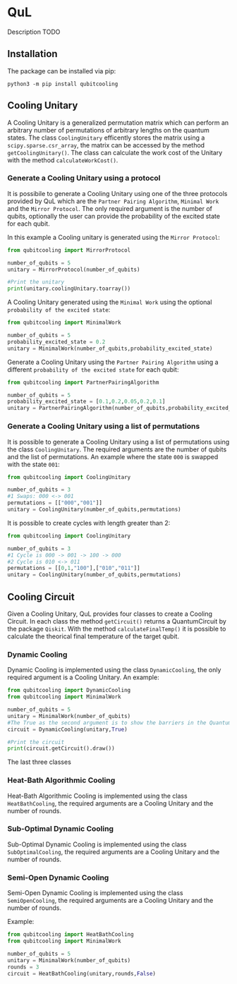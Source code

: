 # QuL

Description TODO

## Installation

The package can be installed via pip:

```
python3 -m pip install qubitcooling
```
## Cooling Unitary
A Cooling Unitary is a generalized permutation matrix which can perform an arbitrary number of permutations of arbitrary lengths on the quantum states. The class `CoolingUnitary` efficently stores the matrix using a `scipy.sparse.csr_array`, the matrix can be accessed by the method `getCoolingUnitary()`. The class can calculate the work cost of the Unitary with the method `calculateWorkCost()`.

### Generate a Cooling Unitary using a protocol
It is possibile to generate a Cooling Unitary using one of the three protocols provided by QuL which are the `Partner Pairing Algorithm`, `Minimal Work` and the `Mirror Protocol`. The only required argument is the number of qubits, optionally the user can provide the probability of the excited state for each qubit. 

In this example a Cooling unitary is generated using the `Mirror Protocol`:
```python
from qubitcooling import MirrorProtocol

number_of_qubits = 5
unitary = MirrorProtocol(number_of_qubits)

#Print the unitary
print(unitary.coolingUnitary.toarray())
```

A Cooling Unitary generated using the `Minimal Work` using the optional `probability of the excited state`:
```python
from qubitcooling import MinimalWork

number_of_qubits = 5
probability_excited_state = 0.2
unitary = MinimalWork(number_of_qubits,probability_excited_state)
```
Generate a Cooling Unitary using the `Partner Pairing Algorithm` using a different `probability of the excited state` for each qubit:
```python
from qubitcooling import PartnerPairingAlgorithm

number_of_qubits = 5
probability_excited_state = [0.1,0.2,0.05,0.2,0.1]
unitary = PartnerPairingAlgorithm(number_of_qubits,probability_excited_state)
```

### Generate a Cooling Unitary using a list of permutations
It is possible to generate a Cooling Unitary using a list of permutations using the class `CoolingUnitary`. The required arguments are the number of qubits and the list of permutations. An example where the state `000` is swapped with the state `001`:
```python
from qubitcooling import CoolingUnitary

number_of_qubits = 3
#1 Swaps: 000 <-> 001
permutations = [["000","001"]] 
unitary = CoolingUnitary(number_of_qubits,permutations)
```
It is possible to create cycles with length greater than 2:
```python
from qubitcooling import CoolingUnitary

number_of_qubits = 3
#1 Cycle is 000 -> 001 -> 100 -> 000
#2 Cycle is 010 <-> 011
permutations = [[0,1,"100"],["010","011"]] 
unitary = CoolingUnitary(number_of_qubits,permutations)
```

## Cooling Circuit

Given a Cooling Unitary, QuL provides four classes to create a Cooling Circuit. In each class the method `getCircuit()` returns a QuantumCircuit by the package `Qiskit`. With the method `calculateFinalTemp()` it is possible to calculate the theorical final temperature of the target qubit. 

### Dynamic Cooling
Dynamic Cooling is implemented using the class `DynamicCooling`, the only required argument is a Cooling Unitary. An example:
```python
from qubitcooling import DynamicCooling
from qubitcooling import MinimalWork

number_of_qubits = 5
unitary = MinimalWork(number_of_qubits)
#The True as the second argument is to show the barriers in the QuantumCircuit
circuit = DynamicCooling(unitary,True)

#Print the circuit
print(circuit.getCircuit().draw())
```

The last three classes 
### Heat-Bath Algorithmic Cooling
Heat-Bath Algorithmic Cooling is implemented using the class `HeatBathCooling`, the required arguments are a Cooling Unitary and the number of rounds. 

### Sub-Optimal Dynamic Cooling
Sub-Optimal Dynamic Cooling is implemented using the class `SubOptimalCooling`, the required arguments are a Cooling Unitary and the number of rounds. 

### Semi-Open Dynamic Cooling
Semi-Open Dynamic Cooling is implemented using the class `SemiOpenCooling`, the required arguments are a Cooling Unitary and the number of rounds. 

Example:
```python
from qubitcooling import HeatBathCooling
from qubitcooling import MinimalWork

number_of_qubits = 5
unitary = MinimalWork(number_of_qubits)
rounds = 3
circuit = HeatBathCooling(unitary,rounds,False)
```






